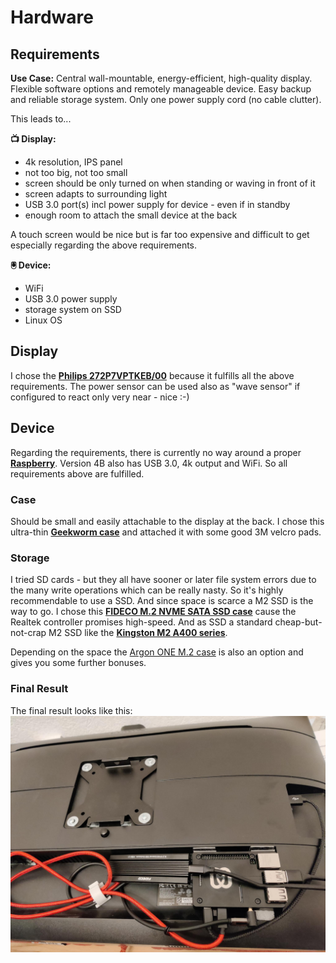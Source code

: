 # Hardware
## Requirements 
**Use Case:** Central wall-mountable, energy-efficient, high-quality display. Flexible software options and remotely manageable device. Easy backup and reliable storage system.
Only one power supply cord (no cable clutter).

This leads to...

**📺 Display:**
- 4k resolution, IPS panel
- not too big, not too small
- screen should be only turned on when standing or waving in front of it
- screen adapts to surrounding light
- USB 3.0 port(s) incl power supply for device - even if in standby
- enough room to attach the small device at the back

A touch screen would be nice but is far too expensive and difficult to get especially regarding the above requirements.

**🖲 Device:**
- WiFi
- USB 3.0 power supply
- storage system on SSD
- Linux OS

## Display
I chose the **[Philips 272P7VPTKEB/00](https://www.philips.ie/c-p/272P7VPTKEB_00/brilliance-4k-uhd-lcd-monitor-with-powersensor)**
because it fulfills all the above requirements. The power sensor can be used also as "wave sensor" if configured to react only very near - nice :-)

## Device
Regarding the requirements, there is currently no way around a proper **[Raspberry](https://www.raspberrypi.org/)**. Version 4B also has USB 3.0, 4k output and WiFi.
So all requirements above are fulfilled.

### Case
Should be small and easily attachable to the display at the back. I chose this ultra-thin **[Geekworm case](https://geekworm.com/products/raspberry-pi-4-ultra-thin-cnc-aluminum-alloy-metal-case-compatible-with-raspberry-pi-4-model-b-only?_pos=32&_sid=ae360a17f&_ss=r)**
and attached it with some good 3M velcro pads.

### Storage
I tried SD cards - but they all have sooner or later file system errors due to the many write operations which can be really nasty.
So it's highly recommendable to use a SSD. And since space is scarce a M2 SSD is the way to go.
I chose this **[FIDECO M.2 NVME SATA SSD case](https://smile.amazon.de/gp/product/B07TSBR114/ref=ppx_yo_dt_b_asin_title_o06_s00?ie=UTF8&psc=1)** cause the Realtek controller promises high-speed. And as SSD a standard cheap-but-not-crap M2 SSD like the **[Kingston M2 A400 series](https://www.kingston.com/germany/de/ssd/a400-solid-state-drive)**.

Depending on the space the [Argon ONE M.2 case](https://www.argon40.com/argon-one-m-2-case-for-raspberry-pi-4.html) is also an option and gives you some further bonuses.

### Final Result
The final result looks like this:
![Back of display](/images/HomeDash_Back_Raspberry_M2SSD.jpeg)
  





 